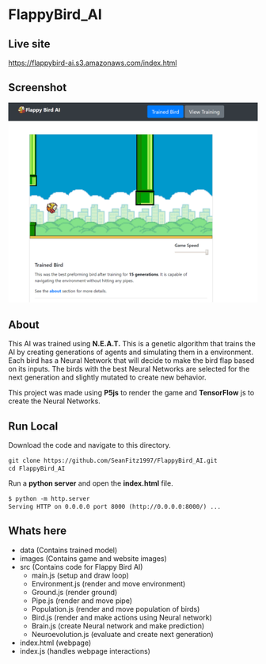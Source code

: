 # FlappyBird_AI

## Live site
https://flappybird-ai.s3.amazonaws.com/index.html

## Screenshot
![Screenshot](images/website_screenshot.png)

## About
This AI was trained using __N.E.A.T.__ This is a genetic algorithm that trains the AI by creating generations of agents and simulating them in a environment. Each bird has a Neural Network that will decide to make the bird flap based on its inputs. The birds with the best Neural Networks are selected for the next generation and slightly mutated to create new behavior.

This project was made using __P5js__ to render the game and __TensorFlow__ js to create the Neural Networks.

## Run Local
Download the code and navigate to this directory.
```
git clone https://github.com/SeanFitz1997/FlappyBird_AI.git
cd FlappyBird_AI
```
Run a __python server__ and open the __index.html__ file.
```
$ python -m http.server
Serving HTTP on 0.0.0.0 port 8000 (http://0.0.0.0:8000/) ...
```

## Whats here
- data (Contains trained model)
- images (Contains game and website images)
- src (Contains code for Flappy Bird AI)
    - main.js (setup and draw loop)
    - Environment.js (render and move environment)
    - Ground.js (render ground)
    - Pipe.js (render and move pipe)
    - Population.js (render and move population of birds)
    - Bird.js (render and make actions using Neural network)
    - Brain.js (create Neural network and make prediction)
    - Neuroevolution.js (evaluate and create next generation)
- index.html (webpage)
- index.js (handles webpage interactions)
